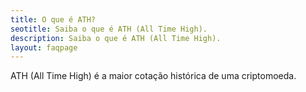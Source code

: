 ```yaml
---
title: O que é ATH?
seotitle: Saiba o que é ATH (All Time High).
description: Saiba o que é ATH (All Time High).
layout: faqpage
---
```

ATH (All Time High) é a maior cotação histórica de uma criptomoeda. 
